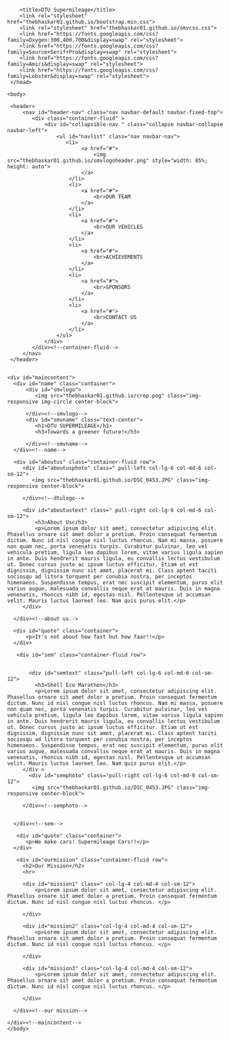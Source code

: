 <!doctype html>
<html lang="en">
    <head>
        <meta charset="utf-8">
        <meta http-equiv="X-UA-Compatible" content="IE=edge">
        <meta name="viewport" content="width=device-width, initial-scale=1">
        
        
        <title>DTU Supermileage</title>
        <link rel="stylesheet" href="thebhaskar01.github.io/bootstrap.min.css">
        <link rel="stylesheet" href="thebhaskar01.github.io/smvcss.css">
        <link href="https://fonts.googleapis.com/css?family=Oxygen:300,400,700&display=swap" rel="stylesheet">
        <link href="https://fonts.googleapis.com/css?family=Source+Serif+Pro&display=swap" rel="stylesheet">
        <link href="https://fonts.googleapis.com/css?family=Amiri&display=swap" rel="stylesheet">
        <link href="https://fonts.googleapis.com/css?family=Lobster&display=swap" rel="stylesheet">
     </head>
     
    <body>
      
     <header>
         <nav id="header-nav" class="nav navbar-default navbar-fixed-top">
            <div class="container-fluid" >
                <div id="collapsible-nav " class="collapse navbar-collapse navbar-left">
                    <ul id="navlist" class="nav navbar-nav">
                       <li>
                            <a href="#">
                                <img src="thebhaskar01.github.io/smvlogoheader.png" style="width: 85%; height: auto">
                            </a>
                        </li>
                        <li>
                            <a href="#">
                                <br>OUR TEAM
                            </a>
                        </li>
                        <li>
                            <a href="#">
                                <br>OUR VEHICLES
                            </a>
                        </li>
                        <li>
                            <a href="#">
                                <br>ACHIEVEMENTS
                            </a>
                        </li>
                        <li>
                            <a href="#">
                                <br>SPONSORS
                            </a>
                        </li>
                        <li>
                            <a href="#">
                                <br>CONTACT US
                            </a>
                        </li>
                    </ul>
                </div>
            </div><!--container-fluid-->
         </nav>
     </header>
        
     
    <div id="maincontent">
      <div id="name" class="container">
          <div id="smvlogo">
             <img src="thebhaskar01.github.io/crop.png" class="img-responsive img-circle center-block">
              
          </div><!--smvlogo-->
          <div id="smvname" class="text-center">
             <h1>DTU SUPERMILEAGE</h1>
             <h3>Towards a greener future!</h3>
              
          </div><!--smvname-->
      </div><!--name-->
      
      <div id="aboutus" class="container-fluid row">
         <div id="aboutusphoto" class=" pull-left col-lg-6 col-md-6 col-sm-12">
            <img src="thebhaskar01.github.io/DSC_0453.JPG" class="img-responsive center-block">
             
         </div><!--dtulogo-->

         <div id="aboutustext" class=" pull-right col-lg-6 col-md-6 col-sm-12">
             <h3>About Us</h3>
             <p>Lorem ipsum dolor sit amet, consectetur adipiscing elit. Phasellus ornare sit amet dolor a pretium. Proin consequat fermentum dictum. Nunc id nisl congue nisl luctus rhoncus. Nam mi massa, posuere non quam nec, porta venenatis turpis. Curabitur pulvinar, leo vel vehicula pretium, ligula leo dapibus lorem, vitae varius ligula sapien in ante. Duis hendrerit mauris ligula, eu convallis lectus vestibulum ut. Donec cursus justo ac ipsum luctus efficitur. Etiam ut est dignissim, dignissim nunc sit amet, placerat mi. Class aptent taciti sociosqu ad litora torquent per conubia nostra, per inceptos himenaeos. Suspendisse tempus, erat nec suscipit elementum, purus elit varius augue, malesuada convallis neque erat at mauris. Duis in magna venenatis, rhoncus nibh id, egestas nisl. Pellentesque ut accumsan velit. Mauris luctus laoreet leo. Nam quis purus elit.</p>
         </div>
          
      </div><!--about us-->
      
      <div id="quote" class="container">
          <p>It's not about how fast but how faar!!</p>
      </div>
       
       <div id="sem" class="container-fluid row">
         
           
           <div id="semtext" class="pull-left col-lg-6 col-md-6 col-sm-12">
             <h3>Shell Eco Marathon</h3>
             <p>Lorem ipsum dolor sit amet, consectetur adipiscing elit. Phasellus ornare sit amet dolor a pretium. Proin consequat fermentum dictum. Nunc id nisl congue nisl luctus rhoncus. Nam mi massa, posuere non quam nec, porta venenatis turpis. Curabitur pulvinar, leo vel vehicula pretium, ligula leo dapibus lorem, vitae varius ligula sapien in ante. Duis hendrerit mauris ligula, eu convallis lectus vestibulum ut. Donec cursus justo ac ipsum luctus efficitur. Etiam ut est dignissim, dignissim nunc sit amet, placerat mi. Class aptent taciti sociosqu ad litora torquent per conubia nostra, per inceptos himenaeos. Suspendisse tempus, erat nec suscipit elementum, purus elit varius augue, malesuada convallis neque erat at mauris. Duis in magna venenatis, rhoncus nibh id, egestas nisl. Pellentesque ut accumsan velit. Mauris luctus laoreet leo. Nam quis purus elit.</p>
         </div >
           <div id="semphoto" class="pull-right col-lg-6 col-md-6 col-sm-12">
            <img src="thebhaskar01.github.io/DSC_0453.JPG" class="img-responsive center-block">
             
         </div><!--semphoto-->
         
          
      </div><!--sem-->
      
       <div id="quote" class="container">
          <p>We make cars! Supermileage Cars!!</p>
      </div>
       
       <div id="ourmission" class="container-fluid row">
         <h2>Our Mission</h2>
         <hr>
         
         <div id="mission1" class=" col-lg-4 col-md-4 col-sm-12">
             <p>Lorem ipsum dolor sit amet, consectetur adipiscing elit. Phasellus ornare sit amet dolor a pretium. Proin consequat fermentum dictum. Nunc id nisl congue nisl luctus rhoncus. </p>
             
         </div>
         
         <div id="mission2" class="col-lg-4 col-md-4 col-sm-12">
             <p>Lorem ipsum dolor sit amet, consectetur adipiscing elit. Phasellus ornare sit amet dolor a pretium. Proin consequat fermentum dictum. Nunc id nisl congue nisl luctus rhoncus. </p>
             
         </div>
         
         <div id="mission3" class="col-lg-4 col-md-4 col-sm-12">
             <p>Lorem ipsum dolor sit amet, consectetur adipiscing elit. Phasellus ornare sit amet dolor a pretium. Proin consequat fermentum dictum. Nunc id nisl congue nisl luctus rhoncus. </p>
             
         </div>
          
      </div><!--our mission-->
        
    </div><!--maincontent-->
    </body>
</html>
